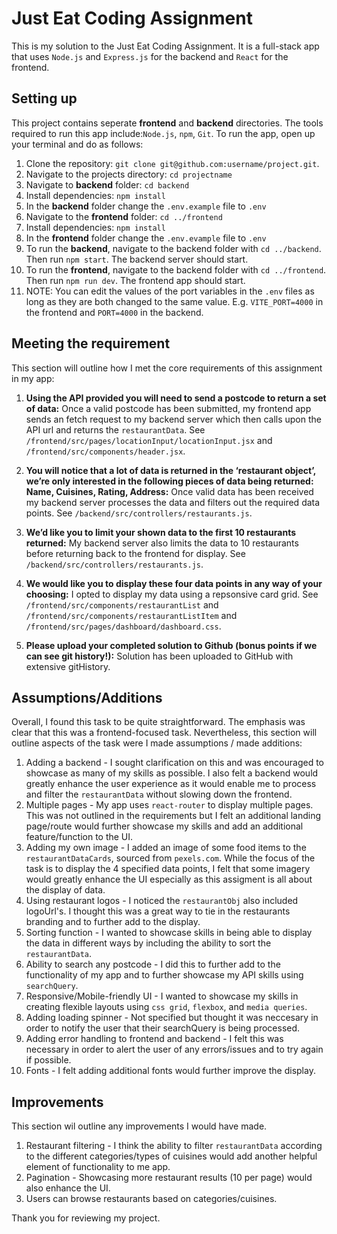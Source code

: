 # Just Eat Coding Assignment

This is my solution to the Just Eat Coding Assignment. It is a full-stack app that uses `Node.js` and `Express.js` for the backend and `React` for the frontend.

## Setting up

This project contains seperate **frontend** and **backend** directories. The tools required to run this app include:`Node.js`, `npm`, `Git`. To run the app, open up your terminal and do as follows:

1. Clone the repository: `git clone git@github.com:username/project.git`.
2. Navigate to the projects directory: `cd projectname`
3. Navigate to **backend** folder: `cd backend`
4. Install dependencies: `npm install`
5. In the **backend** folder change the `.env.example` file to `.env`
6. Navigate to the **frontend** folder: `cd ../frontend`
7. Install dependencies: `npm install`
8. In the **frontend** folder change the `.env.evample` file to `.env`
9. To run the **backend**, navigate to the backend folder with `cd ../backend`. Then run `npm start`. The backend server should start.
10. To run the **frontend**, navigate to the backend folder with `cd ../frontend`. Then run `npm run dev`. The frontend app should start.
11. NOTE: You can edit the values of the port variables in the `.env` files as long as they are both changed to the same value. E.g. `VITE_PORT=4000` in the frontend and `PORT=4000` in the backend.

## Meeting the requirement

This section will outline how I met the core requirements of this assignment in my app:

1. **Using the API provided you will need to send a postcode to return a set of data:** Once a valid postcode has been submitted, my frontend app sends an fetch request to my backend server which then calls upon the API url and returns the `restaurantData`. See `/frontend/src/pages/locationInput/locationInput.jsx` and `/frontend/src/components/header.jsx`.

2. **You will notice that a lot of data is returned in the ‘restaurant object’, we’re only interested in the following pieces of data being returned: Name, Cuisines, Rating, Address:** Once valid data has been received my backend server processes the data and filters out the required data points. See `/backend/src/controllers/restaurants.js`.

3. **We’d like you to limit your shown data to the first 10 restaurants returned:** My backend server also limits the data to 10 restaurants before returning back to the frontend for display. See `/backend/src/controllers/restaurants.js`.

4. **We would like you to display these four data points in any way of your choosing:** I opted to display my data using a repsonsive card grid. See `/frontend/src/components/restaurantList` and `/frontend/src/components/restaurantListItem` and `/frontend/src/pages/dashboard/dashboard.css`.

5. **Please upload your completed solution to Github (bonus points if we can see git history!):** Solution has been uploaded to GitHub with extensive gitHistory.

## Assumptions/Additions

Overall, I found this task to be quite straightforward. The emphasis was clear that this was a frontend-focused task. Nevertheless, this section will outline aspects of the task were I made assumptions / made additions:

1. Adding a backend - I sought clarification on this and was encouraged to showcase as many of my skills as possible. I also felt a backend would greatly enhance the user experience as it would enable me to process and filter the `restaurantData` without slowing down the frontend. 
2. Multiple pages - My app uses `react-router` to display multiple pages. This was not outlined in the requirements but I felt an additional landing page/route would further showcase my skills and add an additional feature/function to the UI.
3. Adding my own image - I added an image of some food items to the `restaurantDataCards`, sourced from `pexels.com`. While the focus of the task is to display the 4 specified data points, I felt that some imagery would greatly enhance the UI especially as this assigment is all about the display of data.
4. Using restaurant logos - I noticed the `restaurantObj` also included logoUrl's. I thought this was a great way to tie in the restaurants branding and to further add to the display.
5. Sorting function - I wanted to showcase skills in being able to display the data in different ways by including the ability to sort the `restaurantData`.
6. Ability to search any postcode - I did this to further add to the functionality of my app and to further showcase my API skills using `searchQuery`.
7. Responsive/Mobile-friendly UI - I wanted to showcase my skills in creating flexible layouts using `css grid`, `flexbox`, and `media queries`.
8. Adding loading spinner - Not specified but thought it was neccesary in order to notify the user that their searchQuery is being processed.
9. Adding error handling to frontend and backend - I felt this was necessary in order to alert the user of any errors/issues and to try again if possible. 
10. Fonts -  I felt adding additional fonts would further improve the display.



## Improvements

This section wil outline any improvements I would have made.

1. Restaurant filtering - I think the ability to filter `restaurantData` according to the different categories/types of cuisines would add another helpful element of functionality to me app.
2. Pagination - Showcasing more restaurant results (10 per page) would also enhance the UI.
3. Users can browse restaurants based on categories/cuisines.

Thank you for reviewing my project.